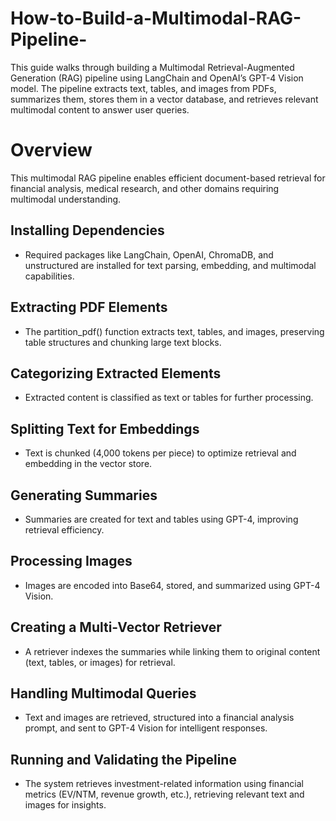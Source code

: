 # How-to-Build-a-Multimodal-RAG-Pipeline-
This guide walks through building a Multimodal Retrieval-Augmented Generation (RAG) pipeline using LangChain and OpenAI’s GPT-4 Vision model. The pipeline extracts text, tables, and images from PDFs, summarizes them, stores them in a vector database, and retrieves relevant multimodal content to answer user queries.

# Overview
This multimodal RAG pipeline enables efficient document-based retrieval for financial analysis, medical research, and other domains requiring multimodal understanding.
## Installing Dependencies
- Required packages like LangChain, OpenAI, ChromaDB, and unstructured are installed for text parsing, embedding, and multimodal capabilities.
## Extracting PDF Elements
- The partition_pdf() function extracts text, tables, and images, preserving table structures and chunking large text blocks.
## Categorizing Extracted Elements
- Extracted content is classified as text or tables for further processing.
## Splitting Text for Embeddings
- Text is chunked (4,000 tokens per piece) to optimize retrieval and embedding in the vector store.
## Generating Summaries
- Summaries are created for text and tables using GPT-4, improving retrieval efficiency.
## Processing Images
- Images are encoded into Base64, stored, and summarized using GPT-4 Vision.
## Creating a Multi-Vector Retriever
- A retriever indexes the summaries while linking them to original content (text, tables, or images) for retrieval.
## Handling Multimodal Queries
- Text and images are retrieved, structured into a financial analysis prompt, and sent to GPT-4 Vision for intelligent responses.
## Running and Validating the Pipeline
- The system retrieves investment-related information using financial metrics (EV/NTM, revenue growth, etc.), retrieving relevant text and images for insights.


